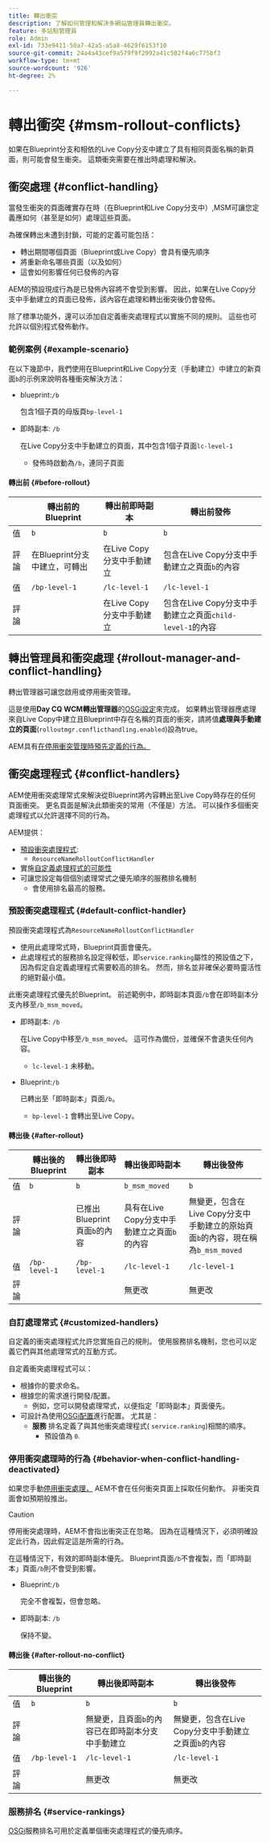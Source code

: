 ```yaml
---
title: 轉出衝突
description: 了解如何管理和解決多網站管理員轉出衝突。
feature: 多站點管理員
role: Admin
exl-id: 733e9411-50a7-42a5-a5a8-4629f6153f10
source-git-commit: 24a4a43cef9a579f9f2992a41c582f4a6c775bf3
workflow-type: tm+mt
source-wordcount: '926'
ht-degree: 2%

---
```


# 轉出衝突 {#msm-rollout-conflicts}

如果在Blueprint分支和相依的Live Copy分支中建立了具有相同頁面名稱的新頁面，則可能會發生衝突。 這類衝突需要在推出時處理和解決。

## 衝突處理 {#conflict-handling}

當發生衝突的頁面確實存在時（在Blueprint和Live Copy分支中）,MSM可讓您定義應如何（甚至是如何）處理這些頁面。

為確保轉出未遭到封鎖，可能的定義可能包括：

* 轉出期間哪個頁面（Blueprint或Live Copy）會具有優先順序
* 將重新命名哪些頁面（以及如何）
* 這會如何影響任何已發佈的內容

AEM的預設現成行為是已發佈內容將不會受到影響。 因此，如果在Live Copy分支中手動建立的頁面已發佈，該內容在處理和轉出衝突後仍會發佈。

除了標準功能外，還可以添加自定義衝突處理程式以實施不同的規則。 這些也可允許以個別程式發佈動作。

### 範例案例 {#example-scenario}

在以下幾節中，我們使用在Blueprint和Live Copy分支（手動建立）中建立的新頁面`b`的示例來說明各種衝突解決方法：

* blueprint:`/b`

   包含1個子頁的母版頁`bp-level-1`

* 即時副本: `/b`

   在Live Copy分支中手動建立的頁面，其中包含1個子頁面`lc-level-1`

   * 發佈時啟動為`/b`，連同子頁面

#### 轉出前 {#before-rollout}

|  | 轉出前的Blueprint | 轉出前即時副本 | 轉出前發佈 |
|---|---|---|---|
| 值 | `b` | `b` | `b` |
| 評論 | 在Blueprint分支中建立，可轉出 | 在Live Copy分支中手動建立 | 包含在Live Copy分支中手動建立之頁面`b`的內容 |
| 值 | `/bp-level-1` | `/lc-level-1` | `/lc-level-1` |
| 評論 |  | 在Live Copy分支中手動建立 | 包含在Live Copy分支中手動建立之頁面`child-level-1`的內容 |

## 轉出管理員和衝突處理 {#rollout-manager-and-conflict-handling}

轉出管理器可讓您啟用或停用衝突管理。

這是使用&#x200B;**Day CQ WCM轉出管理器**&#x200B;的[OSGi設定](/help/implementing/deploying/configuring-osgi.md)來完成。 如果轉出管理器應處理來自Live Copy中建立且Blueprint中存在名稱的頁面的衝突，請將值&#x200B;**處理與手動建立的頁面**(`rolloutmgr.conflicthandling.enabled`)設為true。

AEM具有[在停用衝突管理時預先定義的行為。](#behavior-when-conflict-handling-deactivated)

## 衝突處理程式 {#conflict-handlers}

AEM使用衝突處理常式來解決從Blueprint將內容轉出至Live Copy時存在的任何頁面衝突。 更名頁面是解決此類衝突的常用（不僅是）方法。 可以操作多個衝突處理程式以允許選擇不同的行為。

AEM提供：

* [預設衝突處理程式](#default-conflict-handler):
   * `ResourceNameRolloutConflictHandler`
* 實施[自定義處理程式的可能性](#customized-handlers)
* 可讓您設定每個個別處理常式之優先順序的服務排名機制
   * 會使用排名最高的服務。

### 預設衝突處理程式 {#default-conflict-handler}

預設衝突處理程式為`ResourceNameRolloutConflictHandler`

* 使用此處理常式時，Blueprint頁面會優先。
* 此處理程式的服務排名設定得較低，即`service.ranking`屬性的預設值之下，因為假定自定義處理程式需要較高的排名。 然而，排名並非確保必要時靈活性的絕對最小值。

此衝突處理程式優先於Blueprint。 前述範例中，即時副本頁面`/b`會在即時副本分支內移至`/b_msm_moved`。

* 即時副本: `/b`

   在Live Copy中移至`/b_msm_moved`。 這可作為備份，並確保不會遺失任何內容。

   * `lc-level-1` 未移動。

* Blueprint:`/b`

   已轉出至「即時副本」頁面`/b`。

   * `bp-level-1` 會轉出至Live Copy。

#### 轉出後 {#after-rollout}

|  | 轉出後的Blueprint | 轉出後即時副本 | 轉出後即時副本 | 轉出後發佈 |
|---|---|---|---|---|
| 值 | `b` | `b` | `b_msm_moved` | `b` |
| 評論 |  | 已推出Blueprint頁面`b`的內容 | 具有在Live Copy分支中手動建立之頁面`b`的內容 | 無變更，包含在Live Copy分支中手動建立的原始頁面`b`的內容，現在稱為`b_msm_moved` |
| 值 | `/bp-level-1` | `/bp-level-1` | `/lc-level-1` | `/lc-level-1` |
| 評論 |  |  | 無更改 | 無更改 |

### 自訂處理常式 {#customized-handlers}

自定義的衝突處理程式允許您實施自己的規則。 使用服務排名機制，您也可以定義它們與其他處理常式的互動方式。

自定義衝突處理程式可以：

* 根據你的要求命名。
* 根據您的需求進行開發/配置。
   * 例如，您可以開發處理常式，以便指定「即時副本」頁面優先。
* 可設計為使用[OSGi配置](/help/implementing/deploying/configuring-osgi.md)進行配置。 尤其是：
   * **服務** 排名定義了與其他衝突處理程式( `service.ranking`)相關的順序。
      * 預設值為 `0`.

### 停用衝突處理時的行為 {#behavior-when-conflict-handling-deactivated}

如果您手動[停用衝突處理，](#rollout-manager-and-conflict-handling) AEM不會在任何衝突頁面上採取任何動作。 非衝突頁面會如預期般推出。

>[!CAUTION]
>
>停用衝突處理時，AEM不會指出衝突正在忽略。 因為在這種情況下，必須明確設定此行為，因此假定這是所需的行為。

在這種情況下，有效的即時副本優先。 Blueprint頁面`/b`不會複製，而「即時副本」頁面`/b`則不會受到影響。

* Blueprint:`/b`

   完全不會複製，但會忽略。

* 即時副本: `/b`

   保持不變。

#### 轉出後 {#after-rollout-no-conflict}

|  | 轉出後的Blueprint | 轉出後即時副本 | 轉出後發佈 |
|---|---|---|---|
| 值 | `b` | `b` | `b` |
| 評論 |  | 無變更，且頁面`b`的內容已在即時副本分支中手動建立 | 無變更，包含在Live Copy分支中手動建立之頁面`b`的內容 |
| 值 | `/bp-level-1` | `/lc-level-1` | `/lc-level-1` |
| 評論 |  | 無更改 | 無更改 |

### 服務排名 {#service-rankings}

[OSGi](https://www.osgi.org/)服務排名可用於定義單個衝突處理程式的優先順序。
